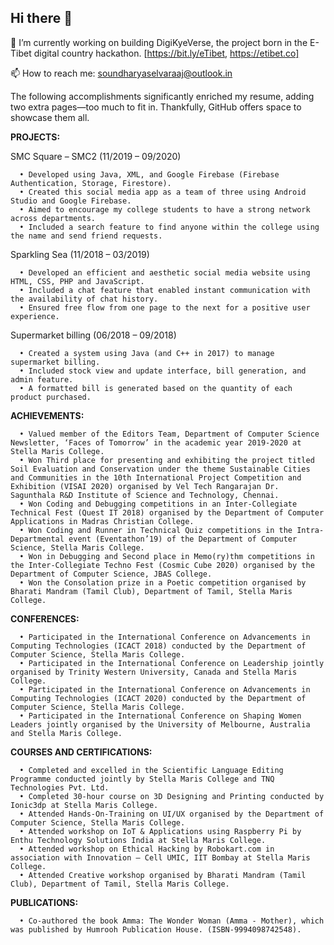 ## Hi there 👋

<!--
**happie-sou/happie-sou** is a ✨ _special_ ✨ repository because its `README.md` (this file) appears on your GitHub profile.

Here are some ideas to get you started:

- 🔭 I’m currently working on ...
- 🌱 I’m currently learning ...
- 👯 I’m looking to collaborate on ...
- 🤔 I’m looking for help with ...
- 💬 Ask me about ...
- 📫 How to reach me: ...
- 😄 Pronouns: ...
- ⚡ Fun fact: ...
-->
🔭 I’m currently working on building DigiKyeVerse, the project born in the E-Tibet digital country hackathon. [https://bit.ly/eTibet, https://etibet.co]

📫 How to reach me: soundharyaselvaraaj@outlook.in

The following accomplishments significantly enriched my resume, adding two extra pages—too much to fit in. Thankfully, GitHub offers space to showcase them all.

**PROJECTS:**

SMC Square – SMC2 (11/2019 – 09/2020)

      • Developed using Java, XML, and Google Firebase (Firebase Authentication, Storage, Firestore).
      • Created this social media app as a team of three using Android Studio and Google Firebase.
      • Aimed to encourage my college students to have a strong network across departments.
      • Included a search feature to find anyone within the college using the name and send friend requests.
      
Sparkling Sea (11/2018 – 03/2019)

      • Developed an efficient and aesthetic social media website using HTML, CSS, PHP and JavaScript.
      • Included a chat feature that enabled instant communication with the availability of chat history.
      • Ensured free flow from one page to the next for a positive user experience.
      
Supermarket billing (06/2018 – 09/2018)

      • Created a system using Java (and C++ in 2017) to manage supermarket billing.
      • Included stock view and update interface, bill generation, and admin feature.
      • A formatted bill is generated based on the quantity of each product purchased.
      
**ACHIEVEMENTS:**

      • Valued member of the Editors Team, Department of Computer Science Newsletter, ‘Faces of Tomorrow’ in the academic year 2019-2020 at Stella Maris College.
      • Won Third place for presenting and exhibiting the project titled Soil Evaluation and Conservation under the theme Sustainable Cities and Communities in the 10th International Project Competition and Exhibition (VISAI 2020) organised by Vel Tech Rangarajan Dr. Sagunthala R&D Institute of Science and Technology, Chennai.
      • Won Coding and Debugging competitions in an Inter-Collegiate Technical Fest (Quest IT 2018) organised by the Department of Computer Applications in Madras Christian College.
      • Won Coding and Runner in Technical Quiz competitions in the Intra-Departmental event (Eventathon’19) of the Department of Computer Science, Stella Maris College.
      • Won in Debugging and Second place in Memo(ry)thm competitions in the Inter-Collegiate Techno Fest (Cosmic Cube 2020) organised by the Department of Computer Science, JBAS College.
      • Won the Consolation prize in a Poetic competition organised by Bharati Mandram (Tamil Club), Department of Tamil, Stella Maris College.

**CONFERENCES:**

      • Participated in the International Conference on Advancements in Computing Technologies (ICACT 2018) conducted by the Department of Computer Science, Stella Maris College.
      • Participated in the International Conference on Leadership jointly organised by Trinity Western University, Canada and Stella Maris College.
      • Participated in the International Conference on Advancements in Computing Technologies (ICACT 2020) conducted by the Department of Computer Science, Stella Maris College. 
      • Participated in the International Conference on Shaping Women Leaders jointly organised by the University of Melbourne, Australia and Stella Maris College.
      
**COURSES AND CERTIFICATIONS:**

      • Completed and excelled in the Scientific Language Editing Programme conducted jointly by Stella Maris College and TNQ Technologies Pvt. Ltd.
      • Completed 30-hour course on 3D Designing and Printing conducted by Ionic3dp at Stella Maris College.
      • Attended Hands-On-Training on UI/UX organised by the Department of Computer Science, Stella Maris College.
      • Attended workshop on IoT & Applications using Raspberry Pi by Enthu Technology Solutions India at Stella Maris College.
      • Attended workshop on Ethical Hacking by Robokart.com in association with Innovation – Cell UMIC, IIT Bombay at Stella Maris College.
      • Attended Creative workshop organised by Bharati Mandram (Tamil Club), Department of Tamil, Stella Maris College.

**PUBLICATIONS:**

      • Co-authored the book Amma: The Wonder Woman (Amma - Mother), which was published by Humrooh Publication House. (ISBN-9994098742548).
